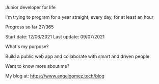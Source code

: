 Junior developer for life

I'm trying to program for a year straight, every day, for at least an hour

Progress so far 27/365

Start date: 12/06/2021
Last update: 09/07/2021

What's my purpose?

Build a public web app and collaborate with smart and driven people. 

Want to know more about me?

My blog at: https://www.angelgomez.tech/blog
